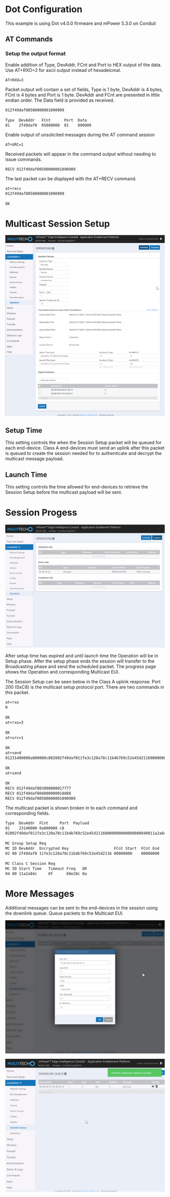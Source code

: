 # Dot Configuration

This example is using Dot v4.0.0 firmware and mPower 5.3.0 on Conduit

## AT Commands

### Setup the output format
Enable addition of Type, DevAddr, FCnt and Port to HEX output of the data. Use AT+RXO=2 for ascii output instead of hexadeicmal.

```
AT+RXO=3
```
Packet output will contain a set of fields, Type is 1 byte, DevAddr is 4 bytes, FCnt is 4 bytes and Port is 1 byte. DevAddr and FCnt are presented in little endian order. The Data field is provided as received.
```
012f49daf00500000001090909

Type  DevAddr   FCnt      Port  Data
01    2f49daf0  05000000  01    090909
```


Enable output of unsolicited messages during the AT command session
```
AT+URC=1
```
Received packets will appear in the command output without needing to issue commands.

```
RECV 012f49daf00500000001090909
```

The last packet can be displayed with the AT+RECV command.
```
at+recv
012f49daf00500000001090909

OK
```


# Multicast Session Setup

![Multicast Operation](/images/MULTICAST-OPERATION.png)

## Setup Time

This setting controls the when the Session Setup packet will be queued for each end-device. Class A end-devices must send an uplink after this packet is queued to create the session needed for to authenticate and decrypt the multicast message payload.

## Launch Time

This setting controls the time allowed for end-devices to retrieve the Session Setup before the multicast payload will be sent.

# Session Progess

![Multicast Operation Progress](/images/MULTICAST-OPERATION-PROGRESS.png)

After setup time has expired and until launch time the Operation will be in Setup phase. After the setup phase ends the session will transfer to the Broadcasting phase and send the scheduled packet. The progress page shows the Operation and corresponding Multicast EUI.

The Session Setup can be seen below in the Class A uplink response. Port 200 (0xC8) is the multicast setup protocol port. There are two commands in this packet.

```
at+rxo
0

OK
at+rxo=3

OK
at+urc=1

OK
at+send
01231400000a000000c802002f49daf011fe3c120a78c11b4b769c52e45d21160000000000000000040011a2a84c0f68e28c0a

OK
at+send

OK
RECV 012f49daf003000000017777
RECV 012f49daf004000000018888
RECV 012f49daf00500000001090909
```

The multicast packet is shown broken in to each command and corresponding fields.

```
Type  DevAddr  FCnt     Port  Payload
01    23140000 0a000000 c8    02002f49daf011fe3c120a78c11b4b769c52e45d21160000000000000000040011a2a84c0f68e28c0a

MC Group Setup Req
MC ID DevAddr  Encrypted Key                    FCnt Start  FCnt End
02 00 2f49daf0 11fe3c120a78c11b4b769c52e45d2116 00000000    00000000

MC Class C Session Req
MC ID Start Time   Timeout Freq   DR
04 00 11a2a84c     0f      68e28c 0a
```

# More Messages

Additional messages can be sent to the end-devices in the session using the downlink queue. Queue packets to the Multicast EUI.

![Multicast Downlink](/images/MULTICAST-DOWNLINK.png)

![Multicast Downlink Queue](/images/MULTICAST-DOWNLINK-QUEUE.png)